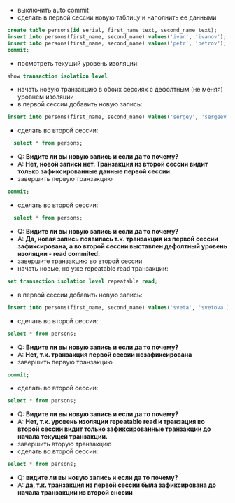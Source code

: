 - выключить auto commit
- сделать в первой сессии новую таблицу и наполнить ее данными
```sql
create table persons(id serial, first_name text, second_name text);
insert into persons(first_name, second_name) values('ivan', 'ivanov');
insert into persons(first_name, second_name) values('petr', 'petrov');
commit;
```
- посмотреть текущий уровень изоляции: 
```sql
show transaction isolation level
```
- начать новую транзакцию в обоих сессиях с дефолтным (не меняя) уровнем изоляции
- в первой сессии добавить новую запись:
```sql
insert into persons(first_name, second_name) values('sergey', 'sergeev');
```
- сделать во второй сессии:
```sql
  select * from persons;
```
- Q: **Видите ли вы новую запись и если да то почему?**
- A: **Нет, новой записи нет. Транзакция из второй сессии видит только зафиксированные данные первой сессии.**
- завершить первую транзакцию
```sql
commit;
``` 
- сделать во второй сессии:
```sql
  select * from persons;
```
- Q: **Видите ли вы новую запись и если да то почему?**
- A: **Да, новая запись появилась т.к. транзакция из первой сессии зафиксирована, а во второй сессии выставлен дефолтный уровень изоляции - read commited.**
- завершите транзакцию во второй сессии
- начать новые, но уже repeatable read транзакции:
```sql
set transaction isolation level repeatable read;
```
- в первой сессии добавить новую запись:
```sql
insert into persons(first_name, second_name) values('sveta', 'svetova');
```
- сделать во второй сессии:
```sql
select * from persons;
```
- Q: **Видите ли вы новую запись и если да то почему?**
- A: **Нет, т.к. транзакция первой сессии незафиксирована**
- завершить первую транзакцию
```sql
commit;
```
- сделать во второй сессии:
```sql
select * from persons;
```
- Q: **Видите ли вы новую запись и если да то почему?**
- A: **Нет, т.к. уровень изоляции repeatable read и транзация во второй сессии видит только зафиксированные транзакции до начала текущей транзакции.**
- завершить вторую транзакцию
- сделать во второй сессии:
```sql
select * from persons;
```
- Q: **видите ли вы новую запись и если да то почему?**
- A: **да, т.к. транзакция из первой сессии была зафиксирована до начала транзакции из второй снссии**